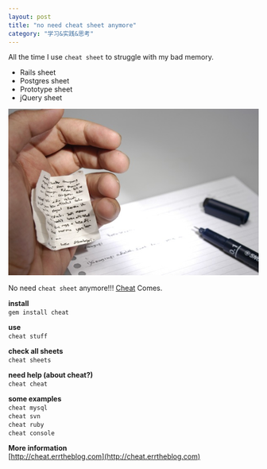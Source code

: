 ```yaml
---
layout: post
title: "no need cheat sheet anymore"
category: "学习&实践&思考"
---
```



All the time I use `cheat sheet` to struggle with my bad memory.

* Rails sheet
* Postgres sheet
* Prototype sheet
* jQuery sheet

![Alt text](/images/cheat.jpg "cheat")

No need `cheat sheet` anymore!!! [Cheat](http://cheat.errtheblog.com) Comes.


**install**<br>
`gem install cheat`

**use**<br>
`cheat stuff`

**check all sheets**<br>
`cheat sheets`

**need help (about cheat?)**<br>
`cheat cheat`

**some examples**<br>
`cheat mysql`<br>
`cheat svn`<br>
`cheat ruby`<br>
`cheat console`

**More information**<br>
[http://cheat.errtheblog.com](http://cheat.errtheblog.com)